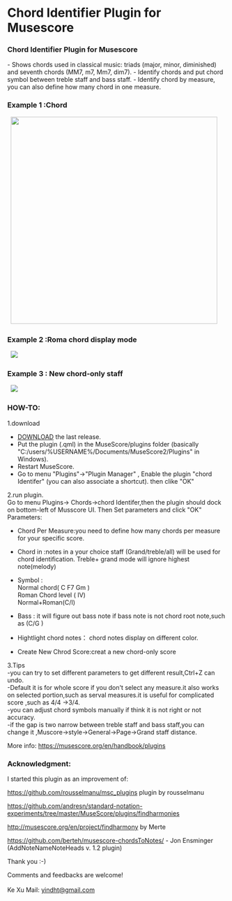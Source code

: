 # Chord Identifier Plugin for Musescore

<h3>Chord Identifier Plugin  for Musescore</h3>  
- Shows chords used in classical music: triads (major, minor, diminished) and seventh chords (MM7, m7, Mm7, dim7).  
- Identify chords and put chord symbol between treble staff and bass staff.  
- Identify chord by measure, you can also define how many chord in one measure.     

<h3>Example 1 :Chord</h3>  
<img height="474px" src="https://github.com/yindht/msc_plugins/blob/master/example1.png"/>  
<br/>  

<h3>Example 2 :Roma chord display mode</h3>  
<img src="https://github.com/yindht/msc_plugins/blob/master/example2.png"/>  
<br/>  

<h3>Example 3 : New chord-only staff</h3>  
<img src="https://github.com/yindht/msc_plugins/blob/master/example3.png"/>  
<br/> 

<h3>HOW-TO:</h3>


1.download 
- [DOWNLOAD](https://github.com/rousselmanu/msc_plugins/archive) the last release.  
- Put the plugin (.qml) in the MuseScore/plugins folder (basically "C:/users/%USERNAME%/Documents/MuseScore2/Plugins" in Windows).  
- Restart MuseScore.
- Go to menu "Plugins"->"Plugin Manager" , Enable the plugin "chord Identifer" (you can also associate a shortcut). then clike "OK"<br/>  
  
2.run plugin.  
Go to menu Plugins-> Chords->chord Identifer,then the plugin should dock on bottom-left of Musscore UI.
Then Set parameters and click "OK" 
Parameters:
- Chord Per Measure:you need to define how many chords per measure for your specific score.  

- Chord in :notes in a your choice staff (Grand/treble/all) will be used for chord identification.  Treble+ grand mode  will ignore  highest note(melody)  

- Symbol :   
Normal chord( C  F7  Gm )    
Roman Chord level  ( Ⅳ)   
Normal+Roman(C/I)  

- Bass : it will figure out bass note if bass note is not chord root note,such as (C/G ) 

- Hightlight chord notes：  chord notes display on different color.

- Create New Chrod Score:creat a new chord-only score 
                         

3.Tips  
-you can try to set different parameters  to get different result,Ctrl+Z can undo.  
-Default it is for whole score if you don't select any measure.it also works on selected portion,such as serval measures.it is useful for complicated score ,such as 4/4 ->3/4.  
-you can adjust chord symbols manually if think it is not right or not accuracy.   
-if the gap is two narrow between treble staff and bass staff,you can change it ,Muscore->style->General->Page->Grand staff distance.    


More info: https://musescore.org/en/handbook/plugins  

<h3>Acknowledgment:</h3>  
I started this plugin as an improvement of:  
                       
  https://github.com/rousselmanu/msc_plugins  plugin by rousselmanu
  
  https://github.com/andresn/standard-notation-experiments/tree/master/MuseScore/plugins/findharmonies  
  
  http://musescore.org/en/project/findharmony  by Merte  
  
  https://github.com/berteh/musescore-chordsToNotes/  - Jon Ensminger (AddNoteNameNoteHeads v. 1.2 plugin)  
  
  Thank you :-)


Comments and feedbacks are welcome!<br/>  
Ke Xu
Mail: yindht@gmail.com  
